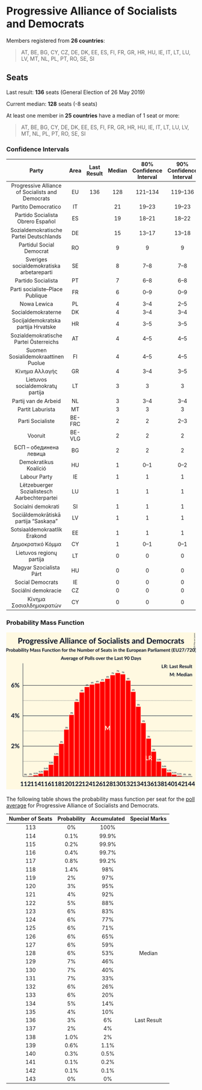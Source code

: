 # Progressive Alliance of Socialists and Democrats

Members registered from **26 countries**:

> AT, BE, BG, CY, CZ, DE, DK, EE, ES, FI, FR, GR, HR, HU, IE, IT, LT, LU, LV, MT, NL, PL, PT, RO, SE, SI

## Seats

Last result: **136** seats (General Election of 26 May 2019)

Current median: **128** seats (-8 seats)

At least one member in **25 countries** have a median of 1 seat or more:

> AT, BE, BG, CY, DE, DK, EE, ES, FI, FR, GR, HR, HU, IE, IT, LT, LU, LV, MT, NL, PL, PT, RO, SE, SI

### Confidence Intervals

| Party | Area | Last Result | Median | 80% Confidence Interval | 90% Confidence Interval | 95% Confidence Interval | 99% Confidence Interval |
|:-----:|:----:|:-----------:|:------:|:-----------------------:|:-----------------------:|:-----------------------:|:-----------------------:|
| Progressive Alliance of Socialists and Democrats | EU | 136 | 128 | 121–134 | 119–136 | 118–137 | 116–140 |
| Partito Democratico | IT | | 21 | 19–23 | 19–23 | 18–24 | 17–25 |
| Partido Socialista Obrero Español | ES | | 19 | 18–21 | 18–22 | 17–22 | 17–23 |
| Sozialdemokratische Partei Deutschlands | DE | | 15 | 13–17 | 13–18 | 12–18 | 11–18 |
| Partidul Social Democrat | RO | | 9 | 9 | 9 | 9 | 9 |
| Sveriges socialdemokratiska arbetareparti | SE | | 8 | 7–8 | 7–8 | 7–8 | 7–8 |
| Partido Socialista | PT | | 7 | 6–8 | 6–8 | 6–8 | 5–8 |
| Parti socialiste–Place Publique | FR | | 6 | 0–9 | 0–9 | 0–10 | 0–10 |
| Nowa Lewica | PL | | 4 | 3–4 | 2–5 | 0–5 | 0–5 |
| Socialdemokraterne | DK | | 4 | 3–4 | 3–4 | 3–4 | 3–4 |
| Socijaldemokratska partija Hrvatske | HR | | 4 | 3–5 | 3–5 | 3–5 | 3–5 |
| Sozialdemokratische Partei Österreichs | AT | | 4 | 4–5 | 4–5 | 4–5 | 3–5 |
| Suomen Sosialidemokraattinen Puolue | FI | | 4 | 4–5 | 4–5 | 4–5 | 4–5 |
| Κίνημα Αλλαγής | GR | | 4 | 3–4 | 3–5 | 3–5 | 3–5 |
| Lietuvos socialdemokratų partija | LT | | 3 | 3 | 3 | 3–4 | 3–4 |
| Partij van de Arbeid | NL | | 3 | 3–4 | 3–4 | 2–4 | 2–4 |
| Partit Laburista | MT | | 3 | 3 | 3 | 3 | 3 |
| Parti Socialiste | BE-FRC | | 2 | 2 | 2–3 | 2–3 | 2–3 |
| Vooruit | BE-VLG | | 2 | 2 | 2 | 2 | 1–3 |
| БСП – обединена левица | BG | | 2 | 2 | 2 | 2 | 2 |
| Demokratikus Koalíció | HU | | 1 | 0–1 | 0–2 | 0–2 | 0–2 |
| Labour Party | IE | | 1 | 1 | 1 | 1 | 1 |
| Lëtzebuerger Sozialistesch Aarbechterpartei | LU | | 1 | 1 | 1 | 1 | 1 |
| Socialni demokrati | SI | | 1 | 1 | 1 | 1 | 1–2 |
| Sociāldemokrātiskā partija “Saskaņa” | LV | | 1 | 1 | 1 | 0–1 | 0–1 |
| Sotsiaaldemokraatlik Erakond | EE | | 1 | 1 | 1 | 1 | 1–2 |
| Δημοκρατικό Κόμμα | CY | | 1 | 0–1 | 0–1 | 0–1 | 0–1 |
| Lietuvos regionų partija | LT | | 0 | 0 | 0 | 0 | 0–1 |
| Magyar Szocialista Párt | HU | | 0 | 0 | 0 | 0 | 0 |
| Social Democrats | IE | | 0 | 0 | 0 | 0 | 0 |
| Sociální demokracie | CZ | | 0 | 0 | 0 | 0 | 0–1 |
| Κίνημα Σοσιαλδημοκρατών | CY | | 0 | 0 | 0 | 0 | 0 |

### Probability Mass Function

![Graph with seats probability mass function not yet produced](average-2025-01-31-seats-pmf-progressiveallianceofsocialistsanddemocrats.png "Seats Probability Mass Function")

The following table shows the probability mass function per seat for the [poll average](average-2025-01-31.html) for Progressive Alliance of Socialists and Democrats.

| Number of Seats | Probability | Accumulated | Special Marks |
|:---------------:|:-----------:|:-----------:|:-------------:|
| 113 | 0% | 100% |  |
| 114 | 0.1% | 99.9% |  |
| 115 | 0.2% | 99.9% |  |
| 116 | 0.4% | 99.7% |  |
| 117 | 0.8% | 99.2% |  |
| 118 | 1.4% | 98% |  |
| 119 | 2% | 97% |  |
| 120 | 3% | 95% |  |
| 121 | 4% | 92% |  |
| 122 | 5% | 88% |  |
| 123 | 6% | 83% |  |
| 124 | 6% | 77% |  |
| 125 | 6% | 71% |  |
| 126 | 6% | 65% |  |
| 127 | 6% | 59% |  |
| 128 | 6% | 53% | Median |
| 129 | 7% | 46% |  |
| 130 | 7% | 40% |  |
| 131 | 7% | 33% |  |
| 132 | 6% | 26% |  |
| 133 | 6% | 20% |  |
| 134 | 5% | 14% |  |
| 135 | 4% | 10% |  |
| 136 | 3% | 6% | Last Result |
| 137 | 2% | 4% |  |
| 138 | 1.0% | 2% |  |
| 139 | 0.6% | 1.1% |  |
| 140 | 0.3% | 0.5% |  |
| 141 | 0.1% | 0.2% |  |
| 142 | 0.1% | 0.1% |  |
| 143 | 0% | 0% |  |



